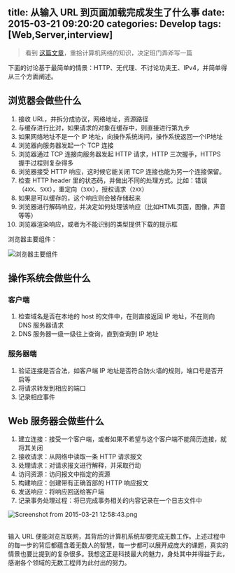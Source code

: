 title: 从输入 URL 到页面加载完成发生了什么事
date: 2015-03-21 09:20:20
categories: Develop
tags: [Web,Server,interview]
---

>看到 [这篇文章][1]，重拾计算机网络的知识，决定班门弄斧写一篇

下面的讨论基于最简单的情景：HTTP、无代理、不讨论功夫王、IPv4，并简单得从三个方面阐述。

## 浏览器会做些什么
 

 1. 接收 URL，并拆分成协议，网络地址，资源路径
 2. 与缓存进行比对，如果请求的对象在缓存中，则直接进行第九步
 3. 如果网络地址不是一个 IP 地址，向操作系统询问，操作系统返回一个IP地址
 4. 浏览器向服务器发起一个 TCP 连接
 5. 浏览器通过 TCP 连接向服务器发起 HTTP 请求，HTTP 三次握手，HTTPS 握手过程则复杂得多
 6. 浏览器接受 HTTP 响应，这时候它能关闭 TCP 连接也能为另一个连接保留。
 7. 检查 HTTP header 里的状态码，并做出不同的处理方式。比如：错误（`4XX`、`5XX`），重定向（`3XX`），授权请求（`2XX`）
 8. 如果是可以缓存的，这个响应则会被存储起来
 9. 浏览器进行解码响应，并决定如何处理该响应（比如HTML页面，图像，声音等等）
 10. 浏览器渲染响应，或者为不能识别的类型提供下载的提示框


<!-- more --> 
浏览器主要组件：

![浏览器主要组件][2]

## 操作系统会做些什么

### 客户端

 1. 检查域名是否在本地的 host 的文件中，在则直接返回 IP 地址，不在则向 DNS 服务器请求
 2. DNS 服务器一级一级往上查询，直到查询到 IP 地址

### 服务器端

 1. 验证连接是否合法，如客户端 IP 地址是否符合防火墙的规则，端口号是否开启等
 2. 将请求转发到相应的端口
 3. 记录相应事件

## Web 服务器会做些什么

  1. 建立连接：接受一个客户端，或者如果不希望与这个客户端不能简历连接，就将其关闭
  2. 接收请求：从网络中读取一条 HTTP 请求报文
  3. 处理请求：对请求报文进行解释，并采取行动
  4. 访问资源：访问报文中指定的资源
  5. 构建响应：创建带有正确首部的 HTTP 响应报文
  6. 发送响应：将响应回送给客户端
  7. 记录事务处理过程：将已完成事务相关的内容记录在一个日志文件中

![Screenshot from 2015-03-21 12:58:43.png][3]

<br>
输入 URL 便能浏览互联网，其背后的计算机系统却要完成无数工作。上述过程中的每一步的背后都蕴含着无数人的智慧，每一步都可以展开成庞大的课题，真实的情景也要比提到的复杂很多。我想这正是科技最大的魅力，身处其中并得益于此，感谢各个领域的无数工程师为此付出的努力。


  [1]: http://div.io/topic/457
  [2]: http://7xawrk.com1.z0.glb.clouddn.com/1117356169-550cf41fb8229_articlex.png
  [3]: http://7xawrk.com1.z0.glb.clouddn.com/2756120589-550cfbcab25ea_articlex.png
